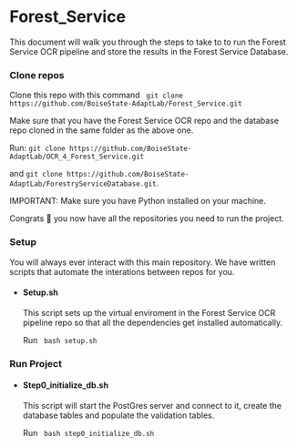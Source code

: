 # Forest_Service

This document will walk you through the steps to take to to run the Forest Service OCR pipeline and store the results in the Forest Service Database. 

### Clone repos

Clone this repo with this command ``` git clone https://github.com/BoiseState-AdaptLab/Forest_Service.git```

Make sure that you have the Forest Service OCR repo and the database repo cloned in the same folder as the above one. 

Run: ```git clone https://github.com/BoiseState-AdaptLab/OCR_4_Forest_Service.git``` 

and ```git clone https://github.com/BoiseState-AdaptLab/ForestryServiceDatabase.git```.

IMPORTANT: Make sure you have Python installed on your machine. 

Congrats :tada: you now have all the repositories you need to run the project. 

### Setup

You will always ever interact with this main repository. We have written scripts that automate the interations between repos for you. 

* #### Setup.sh
  This script sets up the virtual enviroment in the Forest Service OCR pipeline repo so that all the dependencies get installed automatically. 
  
  Run ``` bash setup.sh```
 
### Run Project
 
* #### Step0_initialize_db.sh
  This script will start the PostGres server and connect to it, create the database tables and populate the validation tables. 
  
  Run ``` bash step0_initialize_db.sh```
  
  

